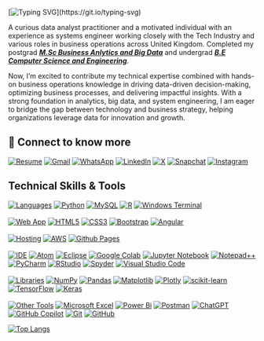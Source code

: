 [![Typing SVG](https://readme-typing-svg.demolab.com?font=Fira+Code&pause=4000&color=112BF7&width=500&lines=👋+I+am+Mohankumar.+Nice+to_connect!)](https://git.io/typing-svg)

A curious data analyst practitioner and a motivated individual with an experience as systems engineer working closely with the Tech Industry and various roles in business operations across United Kingdom.
Completed my postgrad [***M.Sc Business Anlytics and Big Data***](https://www.liverpool.ac.uk/) and undergrad [***B.E Computer Science and Engineering***](https://vtu.ac.in/en/).

Now, I’m excited to contribute my technical expertise combined with hands-on business operations knowledge in driving data-driven decision-making, optimizing business processes, and delivering impactful insights. With a strong foundation in analytics, big data, and system engineering, I am eager to bridge the gap between technology and business strategy, helping organizations leverage data for innovation and growth.

## 🔗 Connect to know more 

<!--[![Portfolio](https://img.shields.io/badge/Portfolio-black?style=for-the-badge&logo=firefox)](https://mehtanshh.web.app)-->
[![Resume](https://img.shields.io/badge/-Resume-black?style=for-the-badge&logo=google-drive&logoColor=white)](https://drive.google.com/file/d/1oBfVuiT9oc3-CSXUJvv0Y0M-eu31cViD/view?usp=sharing)
[![Gmail](https://img.shields.io/badge/Gmail-D14836?style=for-the-badge&logo=gmail&logoColor=white)](mailto:mohankumarmarkuli@gmail.com)
[![WhatsApp](https://img.shields.io/badge/WhatsApp-25D366?style=for-the-badge&logo=whatsapp&logoColor=white)](https://api.whatsapp.com/send/?phone=917996471774)
[![LinkedIn](https://img.shields.io/badge/linkedin-%230077B5.svg?style=for-the-badge&logo=linkedin&logoColor=white)](https://linkedin.com/in/mohankumar-mc) 
[![X](https://img.shields.io/badge/X-%23000000.svg?style=for-the-badge&logo=X&logoColor=white)](https://x.com/mohanmarkuli)
[![Snapchat](https://img.shields.io/badge/Snapchat-%23FFFC00.svg?style=for-the-badge&logo=Snapchat&logoColor=white)](https://www.snapchat.com/add/mohan-markuli)
[![Instagram](https://img.shields.io/badge/Instagram-%23E4405F.svg?style=for-the-badge&logo=Instagram&logoColor=white)](https://instagram.com/rvishalmohan) 

<a><h2>Technical Skills & Tools</h2></a>

[![Languages](https://img.shields.io/badge/Languages_:-black?style=for-the-badge)]()
[![Python](https://img.shields.io/badge/python-3670A0?style=for-the-badge&logo=python&logoColor=ffdd54)](https://www.python.org/)
[![MySQL](https://img.shields.io/badge/mysql-4479A1.svg?style=for-the-badge&logo=mysql&logoColor=white)](https://www.mysql.com/)
[![R](https://img.shields.io/badge/r-%23276DC3.svg?style=for-the-badge&logo=r&logoColor=white)](https://www.r-project.org/)
[![Windows Terminal](https://img.shields.io/badge/Windows%20Terminal-%234D4D4D.svg?style=for-the-badge&logo=windows-terminal&logoColor=white)](https://en.wikipedia.org/wiki/Windows_Terminal)
<br><br>
[![Web App](https://img.shields.io/badge/Web_App_:-black?style=for-the-badge)]()
[![HTML5](https://img.shields.io/badge/html5-%23E34F26.svg?style=for-the-badge&logo=html5&logoColor=white)](https://en.wikipedia.org/wiki/HTML5)
[![CSS3](https://img.shields.io/badge/css3-%231572B6.svg?style=for-the-badge&logo=css3&logoColor=white)](https://en.wikipedia.org/wiki/CSS)
[![Bootstrap](https://img.shields.io/badge/bootstrap-%238511FA.svg?style=for-the-badge&logo=bootstrap&logoColor=white)](https://en.wikipedia.org/wiki/Bootstrap_(front-end_framework))
[![Angular](https://img.shields.io/badge/angular-%23DD0031.svg?style=for-the-badge&logo=angular&logoColor=white)](https://angular.dev/tutorials/learn-angular)
<br><br> 
[![Hosting](https://img.shields.io/badge/Hosting_:-black?style=for-the-badge)]()
[![AWS](https://img.shields.io/badge/AWS-%23FF9900.svg?style=for-the-badge&logo=amazon-aws&logoColor=white)](https://aws.amazon.com/)
[![Github Pages](https://img.shields.io/badge/github%20pages-121013?style=for-the-badge&logo=github&logoColor=white)](https://pages.github.com/)
<br><br>
[![IDE](https://img.shields.io/badge/IDE_:-black?style=for-the-badge)]()
[![Atom](https://img.shields.io/badge/Atom-%2366595C.svg?style=for-the-badge&logo=atom&logoColor=white)](https://atom-editor.cc/)
[![Eclipse](https://img.shields.io/badge/Eclipse-FE7A16.svg?style=for-the-badge&logo=Eclipse&logoColor=white)](https://eclipseide.org/)
[![Google Colab](https://img.shields.io/badge/Google%20Colab-%23F9A825.svg?style=for-the-badge&logo=googlecolab&logoColor=white)](https://colab.research.google.com/)
[![Jupyter Notebook](https://img.shields.io/badge/jupyter-%23FA0F00.svg?style=for-the-badge&logo=jupyter&logoColor=white)](https://jupyter.org/)
[![Notepad++](https://img.shields.io/badge/Notepad++-90E59A.svg?style=for-the-badge&logo=notepad%2b%2b&logoColor=black)](https://notepad-plus-plus.org/)
[![PyCharm](https://img.shields.io/badge/pycharm-143?style=for-the-badge&logo=pycharm&logoColor=black&color=black&labelColor=green)](https://www.jetbrains.com/pycharm/)
[![RStudio](https://img.shields.io/badge/RStudio-4285F4?style=for-the-badge&logo=rstudio&logoColor=white)](https://posit.co/downloads/)
[![Spyder](https://img.shields.io/badge/Spyder-838485?style=for-the-badge&logo=spyder%20ide&logoColor=maroon)](https://www.spyder-ide.org/)
[![Visual Studio Code](https://img.shields.io/badge/Visual%20Studio%20Code-0078d7.svg?style=for-the-badge&logo=visual-studio-code&logoColor=white)](https://code.visualstudio.com/)
<br><br>
[![Libraries](https://img.shields.io/badge/Libraries_:-black?style=for-the-badge)]()
[![NumPy](https://img.shields.io/badge/numpy-%23013243.svg?style=for-the-badge&logo=numpy&logoColor=white)](https://numpy.org/)
[![Pandas](https://img.shields.io/badge/pandas-%23150458.svg?style=for-the-badge&logo=pandas&logoColor=white)](https://pandas.pydata.org/)
[![Matplotlib](https://img.shields.io/badge/Matplotlib-%23ffffff.svg?style=for-the-badge&logo=Matplotlib&logoColor=black)](https://matplotlib.org/)
[![Plotly](https://img.shields.io/badge/Plotly-%233F4F75.svg?style=for-the-badge&logo=plotly&logoColor=white)](https://github.com/plotly/plotly.py)
[![scikit-learn](https://img.shields.io/badge/scikit--learn-%23F7931E.svg?style=for-the-badge&logo=scikit-learn&logoColor=white)](https://scikit-learn.org/stable/)
[![TensorFlow](https://img.shields.io/badge/TensorFlow-%23FF6F00.svg?style=for-the-badge&logo=TensorFlow&logoColor=white)](https://www.tensorflow.org/)
[![Keras](https://img.shields.io/badge/Keras-%23D00000.svg?style=for-the-badge&logo=Keras&logoColor=white)](https://keras.io/)
<br><br>
[![Other Tools](https://img.shields.io/badge/Other_Tools:-black?style=for-the-badge)]()
[![Microsoft Excel](https://img.shields.io/badge/Microsoft_Excel-217346?style=for-the-badge&logo=microsoft-excel&logoColor=white)]()
[![Power Bi](https://img.shields.io/badge/power_bi-F2C811?style=for-the-badge&logo=powerbi&logoColor=black)](https://www.microsoft.com/en-gb/microsoft-365/excel)
[![Postman](https://img.shields.io/badge/Postman-FF6C37?style=for-the-badge&logo=postman&logoColor=white)](https://www.microsoft.com/en-us/power-platform/products/power-bi)
[![ChatGPT](https://img.shields.io/badge/chatGPT-74aa9c?style=for-the-badge&logo=openai&logoColor=white)](https://chatgpt.com/)
[![GitHub Copilot](https://img.shields.io/badge/github_copilot-8957E5?style=for-the-badge&logo=github-copilot&logoColor=white)](https://github.com/features/copilot)
[![Git](https://img.shields.io/badge/git-%23F05033.svg?style=for-the-badge&logo=git&logoColor=white)](https://git-scm.com/)
[![GitHub](https://img.shields.io/badge/github-%23121011.svg?style=for-the-badge&logo=github&logoColor=white)](https://github.com/)
<br>

[![Top Langs](https://github-readme-stats.vercel.app/api/top-langs/?username=mohankumar-markuli&layout=compact)](https://github.com/mohankumar-markuli/github-readme-stats)

<!--

## <img src="https://github.com/mohankumar-markuli/mohankumar-markuli/blob/main/assets/recent.gif" width="30" height="35" /> 

Recent Activity

<div align="center">
  <img src="https://github-readme-activity-graph.vercel.app/graph?username=mohankumar-markuli&theme=synthwave-84&true&hide_border=true" />
</div>

[![github contributions](https://github-profile-summary-cards.vercel.app/api/cards/profile-details?username=mohankumar-markuli&theme=monokai)](https://github.com/mohankumar-markuli)
-->
